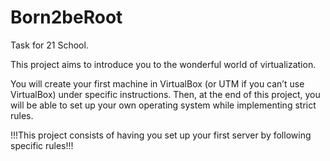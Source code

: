 # Born2beRoot

Task for 21 School.



This project aims to introduce you to the wonderful world of virtualization.

You will create your first machine in VirtualBox (or UTM if you can’t use VirtualBox) under specific instructions. Then, at the end of this project, you will be able to set up your own operating system while implementing strict rules.


!!!This project consists of having you set up your first server by following specific rules!!!
